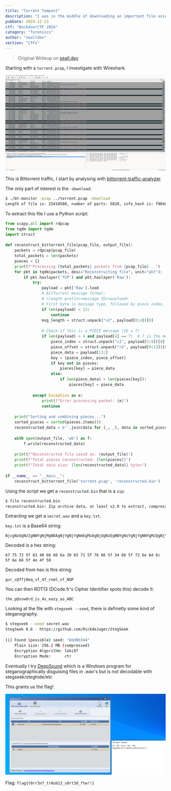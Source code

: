 ```yaml
---
title: "Torrent Tempest"
description: "I was in the middle of downloading an important file using a peer-to-peer protocol, but something went wrong. I captured all the traffic but I'm a bit lost in this deep sea of data. Can you help me piece the file back together? https://drive.google.com/file/d/1xXuUaLjswpDGNGm0VagjSJOnpLrHcH94/view?usp=sharing"
pubDate: 2024-12-23
ctf: "BackdoorCTF 2024"
category: "forensics"
author: "sealldev"
section: "CTFs"
---
```


> Original Writeup on [seall.dev](https://seall.dev/posts/backdoorctf2024#torrent-tempest)

Starting with a `torrent.pcap`, I investigate with Wireshark.

![wiresharkbittorrent.png](images/24-backdoor/wiresharkbittorrent.png)

This is Bittorrent traffic, I start by analysing with [bittorrent-traffic-analyzer](https://github.com/mfindra/bittorent-traffic-analyzer).

The only part of interest is the `-download`:
```bash
$ ./bt-monitor -pcap ../torrent.pcap -download
Length of file is: 25410508, number of parts: 5020, info_hash is: f904efebe656514c26fd5d9f66b810113c85fdd4, contributors: {('10.0.0.1', '6881')}
```

To extract this file I use a Python script:
```python
from scapy.all import rdpcap
from tqdm import tqdm
import struct

def reconstruct_bittorrent_file(pcap_file, output_file):
    packets = rdpcap(pcap_file)
    total_packets = len(packets)
    pieces = {}
    print(f"Processing {total_packets} packets from {pcap_file}...")
    for pkt in tqdm(packets, desc="Reconstructing file", unit="pkt"):
        if pkt.haslayer('TCP') and pkt.haslayer('Raw'):
            try:
                payload = pkt['Raw'].load
                # BitTorrent message format:
                # <length prefix><message ID><payload>
                # First byte is message type, followed by piece index, offset, and data
                if len(payload) < 13:
                    continue
                msg_length = struct.unpack(">I", payload[0:4])[0]
                
                # Check if this is a PIECE message (ID = 7)
                if len(payload) > 4 and payload[4] == 7:  # 7 is the message ID for PIECE
                    piece_index = struct.unpack(">I", payload[5:9])[0]
                    piece_offset = struct.unpack(">I", payload[9:13])[0]
                    piece_data = payload[13:]
                    key = (piece_index, piece_offset)
                    if key not in pieces:
                        pieces[key] = piece_data
                    else:
                        if len(piece_data) > len(pieces[key]):
                            pieces[key] = piece_data
                            
            except Exception as e:
                print(f"Error processing packet: {e}")
                continue
    
    print("Sorting and combining pieces...")
    sorted_pieces = sorted(pieces.items())
    reconstructed_data = b''.join(data for (_, _), data in sorted_pieces)
    
    with open(output_file, 'wb') as f:
        f.write(reconstructed_data)
    
    print(f"Reconstructed file saved as: {output_file}")
    print(f"Total pieces reconstructed: {len(pieces)}")
    print(f"Total data size: {len(reconstructed_data)} bytes")

if __name__ == "__main__":
    reconstruct_bittorrent_file('torrent.pcap', 'reconstructed.bin')
```

Using the script we get a `reconstructed.bin` that is a `zip`:
```bash
$ file reconstructed.bin
reconstructed.bin: Zip archive data, at least v2.0 to extract, compression method=deflate
```

Extracting we get a `secret.wav` and a `key.txt`.

`key.txt` is a Base64 string:
```
NjcgNzUgNzIgNWYgNjMgNDAgNjYgNjYgNmEgMzAgNjUgNzEgNWYgNzYgNjYgNWYgMzQgNjYgNWYgNzIgNmUgNmQgNmMgNWYgNmUgNjYgNWYgNGUgNGYgNTA=
```

Decoded is a hex string:
```
67 75 72 5f 63 40 66 66 6a 30 65 71 5f 76 66 5f 34 66 5f 72 6e 6d 6c 5f 6e 66 5f 4e 4f 50
```

Decoded from hex is this string:
```
gur_c@ffj0eq_vf_4f_rnml_nf_NOP
```

You can then ROT13 (DCode.fr's Cipher Identifier spots this) decode it:
```
the_p@ssw0rd_is_4s_eazy_as_ABC
```

Looking at the file with `stegseek --seed`, there is definetly some kind of steganography.
```bash
$ stegseek --seed secret.wav
StegSeek 0.6 - https://github.com/RickdeJager/StegSeek

[i] Found (possible) seed: "bbd0b344"             
	Plain size: 256.2 MB (compressed)
	Encryption Algorithm: loki97
	Encryption Mode:      ctr
```

Eventually I try [DeepSound](https://github.com/Jpinsoft/DeepSound) which is a Windows program for steganographically disguising files in .wav's but is not decodable with stegseek/steghide/etc

This grants us the flag!

![torrentdeepsound.png](images/24-backdoor/torrentdeepsound.png)

Flag: `flag{t0rr3n7_tr0ub13_s0rt3d_ftw!!}`